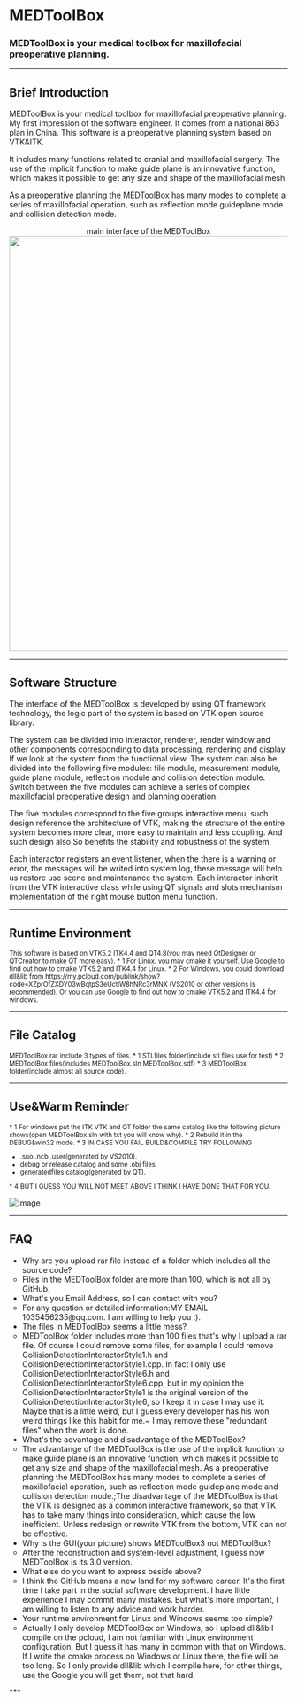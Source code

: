# MEDToolBox
### MEDToolBox is your medical toolbox for maxillofacial preoperative planning.
***

## Brief Introduction
 
 MEDToolBox is your medical toolbox for maxillofacial preoperative planning. My first impression of the software engineer. It comes from a national 863 plan in China. This software is a preoperative planning system based on VTK&ITK. 
 
 It includes many functions related to cranial and maxillofacial surgery. The use of the implicit function to make guide plane is an innovative function, which makes it possible to get any size and shape of the maxillofacial mesh. 
 
 As a preoperative planning the MEDToolBox has many modes to complete a series of maxillofacial operation, such as reflection mode guideplane mode and collision detection mode.

 <center>main interface of the MEDToolBox</center>
 <div  align="center">
 <img src="https://github.com/RuojiWang/MEDToolBox/raw/Modify-Source-Code/images-folder/switch-meun.png" height="749" width="790"/>
 </div>
 
***

## Software Structure

 The interface of the MEDToolBox is developed by using QT framework technology, the logic part of the system is based on VTK open source library. 
 
 The system can be divided into interactor, renderer, render window and other components corresponding to data processing, rendering and display. If we look at the system from the functional view, The system can also be divided into the following five modules: file module, measurement module, guide plane module, reflection module and collision detection module. Switch between the five modules can achieve a series of complex maxillofacial preoperative design and planning operation. 
 
 The five modules correspond to the five groups interactive menu, such design reference the architecture of VTK, making the structure of the entire system becomes more clear, more easy to maintain and less coupling. And such design also So benefits the stability and robustness of the system. 
 
 Each interactor registers an event listener, when the there is a warning or error, the messages will be writed into system log, these message will help us restore use scene and maintenance the system. Each interactor inherit from the VTK interactive class while using QT signals and slots mechanism implementation of the right mouse button menu function.

***

## Runtime Environment
 <small>
 This software is based on VTK5.2 ITK4.4 and QT4.8(you may need QtDesigner or QTCreator to make QT more easy). 
 * 1 For Linux, you may cmake it yourself. Use Google to find out how to cmake VTK5.2 and ITK4.4 for Linux.  
 * 2 For Windows, you could download dll&lib from https://my.pcloud.com/publink/show?code=XZprOfZXDY03wBqtpS3eUctlW8hNRc3rMNX (VS2010 or other versions is recommended). Or you can use Google to find out how to cmake VTK5.2 and ITK4.4 for windows. 
 </small>

***

## File Catalog
 <small>
 MEDToolBox.rar include 3 types of files.
 * 1 STLfiles folder(include stl files use for test)
 * 2 MEDToolBox files(includes MEDToolBox.sln MEDToolBox.sdf) 
 * 3 MEDToolBox folder(include almost all source code). 
 </small>

***

## Use&Warm Reminder
 <small>
 * 1 For windows put the ITK VTK and QT folder the same catalog like the following picture shows(open MEDToolBox.sln with txt you will know why). 
 * 2 Rebuild it in the DEBUG&win32 mode.
 * 3 IN CASE YOU FAIL BUILD&COMPILE TRY FOLLOWING
   <ol>
   <li type="disc">.suo .ncb .user(generated by VS2010).</li>
   <li type="disc">debug or release catalog and some .obj files.</li>
   <li type="disc">generatedfiles catalog(generated by QT).</li>
   </ol>
 * 4 BUT I GUESS YOU WILL NOT MEET ABOVE I THINK I HAVE DONE THAT FOR YOU.
 </small>

 ![image](https://github.com/RuojiWang/MEDToolBox/raw/Modify-Source-Code/images-folder/how-to-place-folders.png)
***

## FAQ
 <ol>
   <li type="disc">Why are you upload rar file instead of a folder which includes all the source code?</li>
   <li type="circle">Files in the MEDToolBox folder are more than 100, which is not all by GitHub.</li>
   
   <li type="disc">What's you Email Address, so I can contact with you?</li>
   <li type="circle">For any question or detailed information:MY EMAIL 1035456235@qq.com. I am willing to help you :).</li>

   <li type="disc">The files in MEDToolBox seems a little mess?</li>
   <li type="circle">MEDToolBox folder includes more than 100 files that's why I upload a rar file. Of course I could remove some files, for    example I could remove CollisionDetectionInteractorStyle1.h and CollisionDetectionInteractorStyle1.cpp. In fact I only use CollisionDetectionInteractorStyle6.h and CollisionDetectionInteractorStyle6.cpp, but in my opinion the CollisionDetectionInteractorStyle1 is the original version of the CollisionDetectionInteractorStyle6, so I keep it in case I may use it. Maybe that is a little weird, but I guess every developer has his won weird things like this habit for me.~ I may remove these "redundant files" when the work is done.</li>

   <li type="disc">What's the advantage and disadvantage of the MEDToolBox?</li>
   <li type="circle">The advantange of the MEDToolBox is the use of the implicit function to make guide plane is an innovative function, which makes it possible to get any size and shape of the maxillofacial mesh. As a preoperative planning the MEDToolBox has many modes to complete a series of maxillofacial operation, such as reflection mode guideplane mode and collision detection mode.;The disadvantage of the MEDToolBox is that the VTK is designed as a common interactive framework, so that VTK has to take many things into consideration, which cause the low inefficient. Unless redesign or rewrite VTK from the bottom, VTK can not be effective.</li>

   <li type="disc">Why is the GUI(your picture) shows MEDToolBox3 not MEDToolBox?</li>
   <li type="circle">After the reconstruction and system-level adjustment, I guess now MEDToolBox is its 3.0 version.</li>

   <li type="disc">What else do you want to express beside above?</li>
   <li type="circle">I think the GitHub means a new land for my software career. It's the first time I take part in the social software development. I have little experience I may commit many mistakes. But what's more important, I am willing to listen to any advice and work harder.</li>

   <li type="disc">Your runtime environment for Linux and Windows seems too simple?</li>
   <li type="circle">Actually I only develop MEDToolBox on Windows, so I upload dll&lib I compile on the pcloud, I am not familiar with Linux environment configuration, But I guess it has many in common with that on Windows. If I write the cmake process on Windows or Linux there, the file will be too long. So I only provide dll&lib which I compile here, for other things, use the Google you will get them, not that hard.</li>
 </ol>
***
